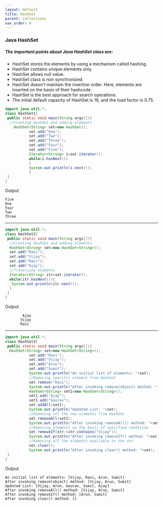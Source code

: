 ```yaml
---
layout: default
title: HashSet
parent: Collections
nav_order: 4
---
```

### Java HashSet



##### The important points about Java HashSet class are:

- HashSet stores the elements by using a mechanism called hashing.
- HashSet contains unique elements only.
- HashSet allows null value.
- HashSet class is non synchronized.
- HashSet doesn't maintain the insertion order. Here, elements are inserted on the basis of their hashcode.
- HashSet is the best approach for search operations.
- The initial default capacity of HashSet is 16, and the load factor is 0.75.


```java
import java.util.*;  
class HashSet1{  
 public static void main(String args[]){  
  //Creating HashSet and adding elements  
    HashSet<String> set=new HashSet();  
           set.add("One");    
           set.add("Two");    
           set.add("Three");   
           set.add("Four");  
           set.add("Five");  
           Iterator<String> i=set.iterator();  
           while(i.hasNext())  
           {  
           System.out.println(i.next());  
           }  
 }  
}  
```
Output
```
Five
One
Four
Two
Three
```

------

```java
import java.util.*;  
class HashSet2{  
 public static void main(String args[]){  
  //Creating HashSet and adding elements  
  HashSet<String> set=new HashSet<String>();  
  set.add("Ravi");  
  set.add("Vijay");  
  set.add("Ravi");  
  set.add("Ajay");  
  //Traversing elements  
  Iterator<String> itr=set.iterator();  
  while(itr.hasNext()){  
   System.out.println(itr.next());  
  }  
 }  
}
```

Output
```
        Ajay
       Vijay
       Ravi
```

---------

```java
import java.util.*;  
class HashSet3{  
 public static void main(String args[]){  
  HashSet<String> set=new HashSet<String>();  
           set.add("Ravi");  
           set.add("Vijay");  
           set.add("Arun");  
           set.add("Sumit");  
           System.out.println("An initial list of elements: "+set);  
           //Removing specific element from HashSet  
           set.remove("Ravi");  
           System.out.println("After invoking remove(object) method: "+set);  
           HashSet<String> set1=new HashSet<String>();  
           set1.add("Ajay");  
           set1.add("Gaurav");  
           set.addAll(set1);  
           System.out.println("Updated List: "+set);  
           //Removing all the new elements from HashSet  
           set.removeAll(set1);  
           System.out.println("After invoking removeAll() method: "+set);  
           //Removing elements on the basis of specified condition  
           set.removeIf(str->str.contains("Vijay"));    
           System.out.println("After invoking removeIf() method: "+set);  
           //Removing all the elements available in the set  
           set.clear();  
           System.out.println("After invoking clear() method: "+set);  
 }  
} 
```
Output
```
An initial list of elements: [Vijay, Ravi, Arun, Sumit]
After invoking remove(object) method: [Vijay, Arun, Sumit]
Updated List: [Vijay, Arun, Gaurav, Sumit, Ajay]
After invoking removeAll() method: [Vijay, Arun, Sumit]
After invoking removeIf() method: [Arun, Sumit]
After invoking clear() method: []
```

